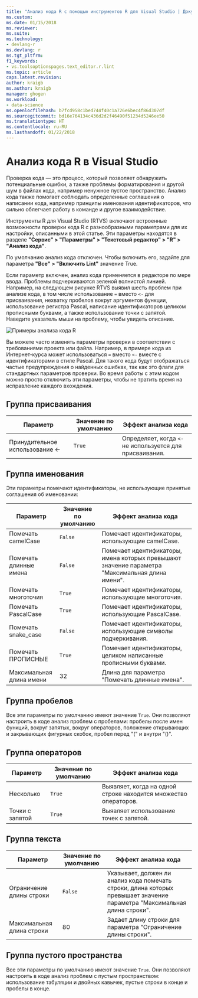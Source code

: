 ```yaml
---
title: "Анализ кода R с помощью инструментов R для Visual Studio | Документы Майкрософт"
ms.custom: 
ms.date: 01/15/2018
ms.reviewer: 
ms.suite: 
ms.technology:
- devlang-r
ms.devlang: r
ms.tgt_pltfrm: 
f1_keywords:
- vs.toolsoptionspages.text_editor.r.lint
ms.topic: article
caps.latest.revision: 
author: kraigb
ms.author: kraigb
manager: ghogen
ms.workload:
- data-science
ms.openlocfilehash: b7fcd958c1bed744f40c1a726e6bec4f86d307df
ms.sourcegitcommit: bd16e764134c436d2d2f46490f51234d5246ee50
ms.translationtype: HT
ms.contentlocale: ru-RU
ms.lasthandoff: 01/22/2018
---
```

# <a name="linting-r-code-in-visual-studio"></a>Анализ кода R в Visual Studio

Проверка кода — это процесс, который позволяет обнаружить потенциальные ошибки, а также проблемы форматирования и другой шум в файлах кода, например ненужное пустое пространство. Анализ кода также помогает соблюдать определенные соглашения о написании кода, например принципы именования идентификаторов, что сильно облегчает работу в команде и другое взаимодействие.

Инструменты R для Visual Studio (RTVS) включают встроенные возможности проверки кода R с разнообразными параметрами для их настройки, описанными в этой статье. Эти параметры находятся в разделе **"Сервис" > "Параметры" > "Текстовый редактор" > "R" > "Анализ кода"**.

По умолчанию анализ кода отключен. Чтобы включить его, задайте для параметра **"Все" > "Включить Lint"** значение True.

Если параметр включен, анализ кода применяется в редакторе по мере ввода. Проблемы подчеркиваются зеленой волнистой линией. Например, на следующем рисунке RTVS выявил шесть проблем при анализе кода, в том числе использование `=` вместо `<-` для присваивания, нехватку пробелов вокруг аргументов функции, использование регистра Pascal, написание идентификаторов целиком прописными буквами, а также использование точки с запятой. Наведите указатель мыши на проблему, чтобы увидеть описание.

![Примеры анализа кода R](media/linting-01.png)

Вы можете часто изменять параметры проверки в соответствии с требованиями проекта или файла. Например, в примере кода из Интернет-курса может использоваться `=` вместо `<-` вместе с идентификаторами в стиле Pascal. Для такого кода будут отображаться частые предупреждения о найденных ошибках, так как это флаги для стандартных параметров проверки. Во время работы с этим кодом можно просто отключить эти параметры, чтобы не тратить время на исправление каждого вхождения.

## <a name="assignment-group"></a>Группа присваивания

| Параметр | Значение по умолчанию | Эффект анализа кода |
| --- | --- | --- |
| Принудительное использование \<- | `True` | Определяет, когда `<-` не используется для присваивания. |

## <a name="naming-group"></a>Группа именования

Эти параметры помечают идентификаторы, не использующие принятые соглашения об именовании:

| Параметр | Значение по умолчанию | Эффект анализа кода |
| --- | --- | --- |
| Помечать camelCase | `False` | Помечает идентификаторы, использующие camelCase. |
| Помечать длинные имена | `False` | Помечает идентификаторы, имена которых превышают значение параметра "Максимальная длина имени". |
| Помечать многоточия | `True` | Помечает идентификаторы, использующие многоточия. |
| Помечать PascalCase | `True` | Помечает идентификаторы, использующие PascalCase. |
| Помечать snake_case | `False` | Помечает идентификаторы, использующие символы подчеркивания. |
| Помечать ПРОПИСНЫЕ | `True` | Помечает идентификаторы, целиком написанные прописными буквами. |
| Максимальная длина имени | 32 | Длина для параметра "Помечать длинные имена". |

## <a name="spacing-group"></a>Группа пробелов

Все эти параметры по умолчанию имеют значение `True`. Они позволяют настроить в коде анализ проблем с пробелами: пробелы после имен функций, вокруг запятых, вокруг операторов, положение открывающих и закрывающих фигурных скобок, пробел перед "(" и внутри "()".

## <a name="statements-group"></a>Группа операторов

| Параметр | Значение по умолчанию | Эффект анализа кода |
| --- | --- | --- |
| Несколько | `True` | Выявляет, когда на одной строке находится множество операторов. |
| Точки с запятой | `True` | Выявляет использование точек с запятой. |

## <a name="text-group"></a>Группа текста

| Параметр | Значение по умолчанию | Эффект анализа кода |
| --- | --- | --- |
| Ограничение длины строки | `False` | Указывает, должен ли анализ кода помечать строки, длина которых превышает значение параметра "Максимальная длина строки". |
| Максимальная длина строки | 80 | Задает длину строки для параметра "Ограничение длины строки". |

## <a name="whitespace-group"></a>Группа пустого пространства

Все эти параметры по умолчанию имеют значение `True`. Они позволяют настроить в коде анализ проблем с пустым пространством: использование табуляции и двойных кавычек, пустые строки в конце и пробелы в конце.